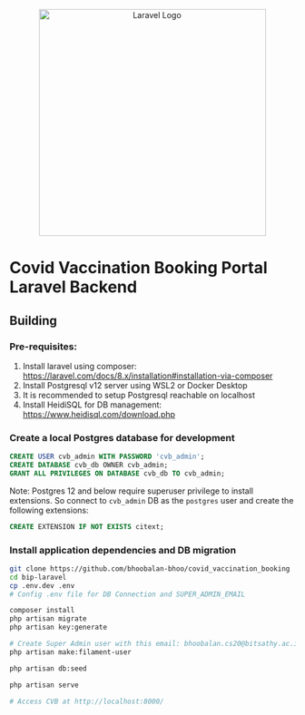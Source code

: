 <p align="center"><a href="https://laravel.com" target="_blank"><img src="https://raw.githubusercontent.com/laravel/art/master/logo-lockup/5%20SVG/2%20CMYK/1%20Full%20Color/laravel-logolockup-cmyk-red.svg" width="400" alt="Laravel Logo"></a></p>

# Covid Vaccination Booking Portal Laravel Backend

## Building

### Pre-requisites:
1. Install laravel using composer: https://laravel.com/docs/8.x/installation#installation-via-composer
2. Install Postgresql v12 server using WSL2 or Docker Desktop
3. It is recommended to setup Postgresql reachable on localhost
4. Install HeidiSQL for DB management: https://www.heidisql.com/download.php 

### Create a local Postgres database for development

```sql
CREATE USER cvb_admin WITH PASSWORD 'cvb_admin';
CREATE DATABASE cvb_db OWNER cvb_admin;
GRANT ALL PRIVILEGES ON DATABASE cvb_db TO cvb_admin;
```

Note: Postgres 12 and below require superuser privilege to install extensions. So connect to `cvb_admin` DB as the `postgres` user and create the following extensions:

```sql
CREATE EXTENSION IF NOT EXISTS citext;
```

### Install application dependencies and DB migration

```sh
git clone https://github.com/bhoobalan-bhoo/covid_vaccination_booking
cd bip-laravel
cp .env.dev .env
# Config .env file for DB Connection and SUPER_ADMIN_EMAIL

composer install
php artisan migrate
php artisan key:generate

# Create Super Admin user with this email: bhoobalan.cs20@bitsathy.ac.in
php artisan make:filament-user

php artisan db:seed

php artisan serve

# Access CVB at http://localhost:8000/
```
